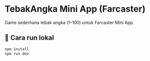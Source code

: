 # TebakAngka Mini App (Farcaster)

Game sederhana tebak angka (1–100) untuk Farcaster Mini App.

## 🚀 Cara run lokal
```bash
npm install
npm run dev
